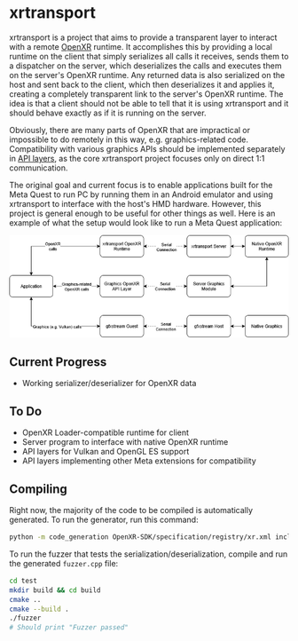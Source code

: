 # xrtransport

xrtransport is a project that aims to provide a transparent layer to interact with a remote [OpenXR](https://www.khronos.org/openxr/) runtime. It accomplishes this by providing a local runtime on the client that simply serializes all calls it receives, sends them to a dispatcher on the server, which deserializes the calls and executes them on the server's OpenXR runtime. Any returned data is also serialized on the host and sent back to the client, which then deserializes it and applies it, creating a completely transparent link to the server's OpenXR runtime. The idea is that a client should not be able to tell that it is using xrtransport and it should behave exactly as if it is running on the server.

Obviously, there are many parts of OpenXR that are impractical or impossible to do remotely in this way, e.g. graphics-related code. Compatibility with various graphics APIs should be implemented separately in [API layers](https://registry.khronos.org/OpenXR/specs/1.1/html/xrspec.html#fundamentals-api-layers), as the core xrtransport project focuses only on direct 1:1 communication.

The original goal and current focus is to enable applications built for the Meta Quest to run PC by running them in an Android emulator and using xrtransport to interface with the host's HMD hardware. However, this project is general enough to be useful for other things as well. Here is an example of what the setup would look like to run a Meta Quest application:

![xrtransport flow](https://github.com/AndrewSumsion/xrtransport/raw/master/doc/flowchart.png)

## Current Progress
- Working serializer/deserializer for OpenXR data

## To Do
- OpenXR Loader-compatible runtime for client
- Server program to interface with native OpenXR runtime
- API layers for Vulkan and OpenGL ES support
- API layers implementing other Meta extensions for compatibility

## Compiling
Right now, the majority of the code to be compiled is automatically generated. To run the generator, run this command:

```bash
python -m code_generation OpenXR-SDK/specification/registry/xr.xml include/xrtransport test
```

To run the fuzzer that tests the serialization/deserialization, compile and run the generated `fuzzer.cpp` file:

```bash
cd test
mkdir build && cd build
cmake ..
cmake --build .
./fuzzer
# Should print "Fuzzer passed"
```